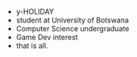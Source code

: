 - y-HOLIDAY
- student at University of Botswana
- Computer Science undergraduate
- Game Dev interest
- that is all.
